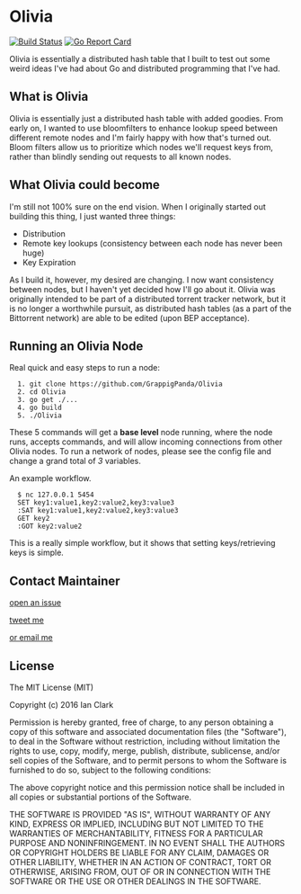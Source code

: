 # Olivia
[![Build Status](https://travis-ci.org/GrappigPanda/Olivia.svg?branch=master)](https://travis-ci.org/GrappigPanda/Olivia)
[![Go Report Card](https://goreportcard.com/badge/github.com/GrappigPanda/Olivia)](https://goreportcard.com/report/github.com/GrappigPanda/Olivia)

Olivia is essentially a distributed hash table that I built to test out some
weird ideas I've had about Go and distributed programming that I've had.

## What is Olivia
Olivia is essentially just a distributed hash table with added goodies.
From early on, I wanted to use bloomfilters to enhance lookup speed
between different remote nodes and I'm fairly happy with how that's turned
out. Bloom filters allow us to prioritize which nodes we'll request keys from,
rather than blindly sending out requests to all known nodes.

## What Olivia could become
I'm still not 100% sure on the end vision. When I originally started out
building this thing, I just wanted three things:
  - Distribution
  - Remote key lookups (consistency between each node has never been huge)
  - Key Expiration

As I build it, however, my desired are changing. I now want consistency between
nodes, but I haven't yet decided how I'll go about it. Olivia was originally
intended to be part of a distributed torrent tracker network, but it is no
longer a worthwhile pursuit, as distributed hash tables (as a part of the
Bittorrent network) are able to be edited (upon BEP acceptance).

## Running an Olivia Node
Real quick and easy steps to run a node:
```
  1. git clone https://github.com/GrappigPanda/Olivia
  2. cd Olivia
  3. go get ./...
  4. go build
  5. ./Olivia
```

These 5 commands will get a **base level** node running, where the node runs,
accepts commands, and will allow incoming connections from other Olivia nodes.
To run a network of nodes, please see the config file and change a grand total
of _3_ variables.

An example workflow.
```
  $ nc 127.0.0.1 5454
  SET key1:value1,key2:value2,key3:value3
  :SAT key1:value1,key2:value2,key3:value3
  GET key2
  :GOT key2:value2
```
This is a really simple workflow, but it shows that setting keys/retrieving
keys is simple. 

## Contact Maintainer

[open an issue](https://github.com/GrappigPanda/Olivia/issues/new)

[tweet me](http://twitter.com/GrappigPanda)

[or email me](mailto:ian@ianleeclark.com)

## License

The MIT License (MIT)

Copyright (c) 2016 Ian Clark

Permission is hereby granted, free of charge, to any person obtaining a copy of
this software and associated documentation files (the "Software"), to deal in
the Software without restriction, including without limitation the rights to
use, copy, modify, merge, publish, distribute, sublicense, and/or sell copies
of the Software, and to permit persons to whom the Software is furnished to do
so, subject to the following conditions:

The above copyright notice and this permission notice shall be included in all
copies or substantial portions of the Software.

THE SOFTWARE IS PROVIDED "AS IS", WITHOUT WARRANTY OF ANY KIND, EXPRESS OR
IMPLIED, INCLUDING BUT NOT LIMITED TO THE WARRANTIES OF MERCHANTABILITY,
FITNESS FOR A PARTICULAR PURPOSE AND NONINFRINGEMENT. IN NO EVENT SHALL THE
AUTHORS OR COPYRIGHT HOLDERS BE LIABLE FOR ANY CLAIM, DAMAGES OR OTHER
LIABILITY, WHETHER IN AN ACTION OF CONTRACT, TORT OR OTHERWISE, ARISING FROM,
OUT OF OR IN CONNECTION WITH THE SOFTWARE OR THE USE OR OTHER DEALINGS IN THE
SOFTWARE.
